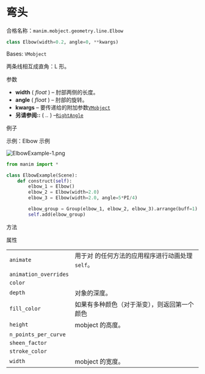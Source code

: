 # 弯头

合格名称：`manim.mobject.geometry.line.Elbow`

```py
class Elbow(width=0.2, angle=0, **kwargs)
```

Bases: `VMobject`

两条线相互成直角：L 形。

参数

- **width** ( _float_ ) – 肘部两侧的长度。
- **angle** ( _float_ ) – 肘部的旋转。
- **kwargs** – 要传递给的附加参数[`VMobject`]()
- **另请参阅::** ( _.._ ) –[`RightAngle`]()

例子

示例：Elbow 示例

![ElbowExample-1.png](../static/ElbowExample-1.png)


```py
from manim import *

class ElbowExample(Scene):
    def construct(self):
        elbow_1 = Elbow()
        elbow_2 = Elbow(width=2.0)
        elbow_3 = Elbow(width=2.0, angle=5*PI/4)

        elbow_group = Group(elbow_1, elbow_2, elbow_3).arrange(buff=1)
        self.add(elbow_group)
```


方法


属性

|||
|-|-|
`animate`|用于对 的任何方法的应用程序进行动画处理`self`。
`animation_overrides`|
`color`|
`depth`|对象的深度。
`fill_color`|如果有多种颜色（对于渐变），则返回第一个颜色
`height`|mobject 的高度。
`n_points_per_curve`|
`sheen_factor`|
`stroke_color`|
`width`|mobject 的宽度。

